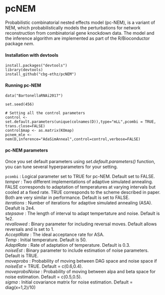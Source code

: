 # pcNEM
Probabilistic combinatorial nested effects model (pc-NEM), is a variant of NEM, which probabilistically models the perturbations 
for network reconstruction from combinatorial gene knockdown data. The model and the inference algorithm are implemented as part of the R/Bioconductor package _nem_. 

#### Installation with devtools ####

```
install.packages("devtools") 
library(devtools) 
install_github("cbg-ethz/pcNEM")
```
#### Running pc-NEM #### 
```
data("BartonellaRNAi2017")

set.seed(456)

# Setting all the control parameters
control <- set.default.parameters(unique(colnames(D)),type="mLL",pcombi = TRUE, trans.close=FALSE)
control$map <- as.matrix(KOmap)
pcnem_mle <- nem(D,inference="AdaSimAnneal",control=control,verbose=FALSE)
```
#### pc-NEM parameters #### 
Once you set default parameters using _set.default.parameters()_ function, you can tune several hyperparameters for your setting.

`pcombi` :  Logical parameter set to TRUE for pc-NEM. Default set to FALSE. <br/>
_temper_ :  Two different implementations of adaptive simulated annealing. FALSE corresponds to adaptation of temperatures at varying intervals but cooled at a fixed rate. TRUE corresponds to the scheme described in paper. Both are very similar in performance. Default is set to FALSE.<br/>
_iterations_ :  Number of iterations for adaptive simulated annealing (ASA). Deafult is 2e4.<br/>
_stepsave_ : The length of interval to adapt tempertature and noise. Default is 1e2.<br/>
_revallowed_ : Binary parameter for including reversal moves. Default allows reversals and is set to 1.<br/>
_AcceptRate_ : The ideal acceptance rate for ASA.  <br/>
_Temp_  : Initial temperature. Default is 50. <br/>
_AdaptRate_ : Rate of adaptation of temperature. Default is 0.3.<br/>
_noiseEst_ : Binary parameter to include estimation of noise parameters. Default is TRUE. <br/>
_moveprobs_ : Probability of moving between DAG space and noise space if  _noiseEst_  = TRUE. Default = c(0.6,0.4).<br/>
_moveprobsNoise_ : Probability of moving between alpa and beta space for noise estimation. Default = c(0.5,0.5). <br/>
_sigma_ : Initial covariance matrix for noise estimation. Default = diag(x=1,2)/10)
